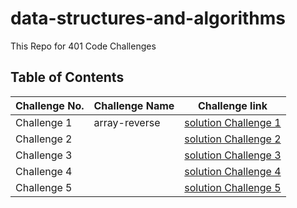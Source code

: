 # data-structures-and-algorithms
This Repo for 401 Code Challenges 

## Table of Contents

| Challenge No. | Challenge Name | Challenge link |
| --- | --- | --- |
|Challenge 1 |  array-reverse | [solution Challenge 1](https://github.com/NiveenAlSmadi/data-structures-and-algorithms/blob/array-reverse/array_reverse/README.md) |
| Challenge 2|      |[solution Challenge 2]() |
| Challenge 3|      |[solution Challenge 3]()|
| Challenge 4|     |[solution Challenge 4]()|
| Challenge 5|     |[solution Challenge 5]()|
